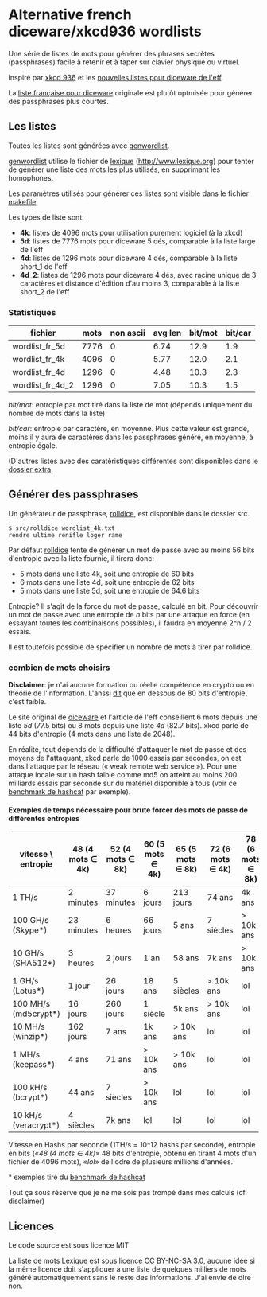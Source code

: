 # Alternative french diceware/xkcd936 wordlists

Une série de listes de mots pour générer des phrases secrètes (passphrases) facile à retenir et à
taper sur clavier physique ou virtuel.

Inspiré par [xkcd 936](https://xkcd.com/936/) et les
[nouvelles listes pour diceware de l'eff](https://www.eff.org/fr/deeplinks/2016/07/new-wordlists-random-passphrases).

La [liste française pour diceware](https://github.com/chmduquesne/diceware-fr) originale est plutôt
optmisée pour générer des passphrases plus courtes.

## Les listes

Toutes les listes sont générées avec [genwordlist](src/genwordlist).

[genwordlist](src/genwordlist) utilise le fichier de [lexique](lexique/) (http://www.lexique.org)
pour tenter de générer une liste des mots les plus utilisés, en supprimant les homophones.

Les paramètres utilisés pour générer ces listes sont visible dans le fichier [makefile](Makefile).

Les types de liste sont:

* __4k__: listes de 4096 mots pour utilisation purement logiciel (à la xkcd)
* __5d__: listes de 7776 mots pour diceware 5 dés, comparable à la liste large de l'eff
* __4d__: listes de 1296 mots pour diceware 4 dés, comparable à la liste short_1 de l'eff
* __4d_2__: listes de 1296 mots pour diceware 4 dés, avec racine unique de 3 caractères
	et distance d'édition d'au moins 3, comparable à la liste short_2 de l'eff

### Statistiques

fichier                   | mots | non ascii | avg len | bit/mot | bit/car
--------------------------|------|-----------|---------|---------|--------
wordlist_fr_5d            | 7776 |         0 |    6.74 |    12.9 |     1.9
wordlist_fr_4k            | 4096 |         0 |    5.77 |    12.0 |     2.1
wordlist_fr_4d            | 1296 |         0 |    4.48 |    10.3 |     2.3
wordlist_fr_4d_2          | 1296 |         0 |    7.05 |    10.3 |     1.5

_bit/mot_: entropie par mot tiré dans la liste de mot (dépends uniquement du nombre de mots dans la
liste)

_bit/car_: entropie par caractère, en moyenne. Plus cette valeur est grande, moins il y aura de
caractères dans les passphrases généré, en moyenne, à entropie égale.

(D'autres listes avec des caratèristiques différentes sont disponibles dans le
[dossier extra](extra/).

## Générer des passphrases

Un générateur de passphrase, [rolldice](src/rolldice), est disponible dans le dossier src.

	$ src/rolldice wordlist_4k.txt
	rendre ultime renifle loger rame

Par défaut [rolldice](src/rolldice) tente de générer un mot de passe avec au moins 56 bits
d'entropie avec la liste fournie, il tirera donc:

* 5 mots dans une liste 4k, soit une entropie de 60 bits
* 6 mots dans une liste 4d, soit une entropie de 62 bits
* 5 mots dans une liste 5d, soit une entropie de 64.6 bits

Entropie? Il s'agit de la force du mot de passe, calculé en bit. Pour découvrir un mot de passe avec
une entropie de _n_ bits par une attaque en force (en essayant toutes les combinaisons possibles),
il faudra en moyenne 2^n / 2 essais.

Il est toutefois possible de spécifier un nombre de mots à tirer par rolldice.

### combien de mots choisirs

**Disclaimer**: je n'ai aucune formation ou réelle compétence en crypto ou en théorie de
l'information. L'anssi
[dit](https://www.ssi.gouv.fr/administration/precautions-elementaires/calculer-la-force-dun-mot-de-passe/)
que en dessous de 80 bits d'entropie, c'est faible.

Le site original de [diceware](diceware.com) et l'article de l'eff conseillent 6 mots depuis une
liste _5d_ (77.5 bits) ou 8 mots depuis une liste _4d_ (82.7 bits). xkcd parle de 44 bits d'entropie
(4 mots dans une liste de 2048).

En réalité, tout dépends de la difficulté d'attaquer le mot de passe et des moyens de l'attaquant,
xkcd parle de 1000 essais par secondes, on est dans l'attaque par le réseau (« weak remote web
service »). Pour une attaque locale sur un hash faible comme md5 on atteint au moins 200 milliards
essais par seconde sur du matériel disponible à tous (voir ce
[benchmark de hashcat](https://gist.github.com/epixoip/a83d38f412b4737e99bbef804a270c40) par
exemple).

#### Exemples de temps nécessaire pour brute forcer des mots de passe de différentes entropies

vitesse \ entropie   | 48 (4 mots ∈ 4k) | 52 (4 mots ∈ 8k) | 60 (5 mots ∈ 4k) | 65 (5 mots ∈ 8k) | 72 (6 mots ∈ 4k) | 78 (6 mots ∈ 8k)
---------------------|------------------|------------------|------------------|------------------|------------------|-----------------
1 TH/s               |        2 minutes |       37 minutes |          6 jours |        213 jours |           74 ans |           4k ans
100 GH/s (Skype*)    |       23 minutes |         6 heures |         66 jours |            5 ans |        7 siècles |        > 10k ans
10 GH/s (SHA512*)    |         3 heures |          2 jours |             1 an |           58 ans |           7k ans |        > 10k ans
1 GH/s (Lotus*)      |           1 jour |         26 jours |           18 ans |        5 siècles |        > 10k ans |              lol
100 MH/s (md5crypt*) |         16 jours |        260 jours |         1 siècle |           5k ans |        > 10k ans |              lol
10 MH/s (winzip*)    |        162 jours |            7 ans |           1k ans |        > 10k ans |              lol |              lol
1 MH/s (keepass*)    |            4 ans |           71 ans |        > 10k ans |        > 10k ans |              lol |              lol
100 kH/s (bcrypt*)   |           44 ans |        7 siècles |        > 10k ans |              lol |              lol |              lol
10 kH/s (veracrypt*) |        4 siècles |           7k ans |              lol |              lol |              lol |              lol

Vitesse en Hashs par seconde (1TH/s = 10^12 hashs par seconde), entropie en bits
(«_48 (4 mots ∈ 4k)_» 48 bits d'entropie, obtenu en tirant 4 mots d'un fichier de 4096 mots),
«_lol_» de l'odre de plusieurs millions d'années.

\* exemples tiré du
[benchmark de hashcat](https://gist.github.com/epixoip/a83d38f412b4737e99bbef804a270c40)

Tout ça sous réserve que je ne me sois pas trompé dans mes calculs (cf. disclaimer)

## Licences
Le code source est sous licence MIT

La liste de mots Lexique est sous licence CC BY-NC-SA 3.0, aucune idée si la même licence doit
s'appliquer à une liste de quelques milliers de mots généré automatiquement sans le reste des
informations. J'ai envie de dire non.
